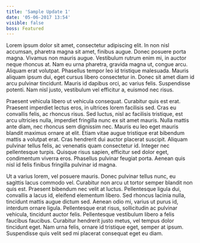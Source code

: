 ```yaml
---
title: 'Sample Update 1'
date: '05-06-2017 13:54'
visible: false
boss: Featured
---
```


Lorem ipsum dolor sit amet, consectetur adipiscing elit. In non nisl accumsan, pharetra magna sit amet, finibus augue. Donec posuere porta magna. Vivamus non mauris augue. Vestibulum rutrum enim mi, in auctor neque rhoncus at. Nam eu urna pharetra, gravida magna ut, congue arcu. Aliquam erat volutpat. Phasellus tempor leo id tristique malesuada. Mauris aliquam ipsum dui, eget cursus libero consectetur in. Donec sit amet diam id arcu pulvinar tincidunt. Mauris id dapibus orci, ac varius felis. Suspendisse potenti. Nam nisl justo, vestibulum vel efficitur a, euismod nec risus.

Praesent vehicula libero ut vehicula consequat. Curabitur quis est erat. Praesent imperdiet lectus eros, in ultrices lorem facilisis sed. Cras eu convallis felis, ac rhoncus risus. Sed luctus, nisl ac facilisis tristique, est arcu ultricies nulla, imperdiet fringilla nunc ex sit amet mauris. Nulla mattis ante diam, nec rhoncus sem dignissim nec. Mauris eu leo eget mauris blandit maximus ornare at elit. Etiam vitae augue tristique erat bibendum mattis a volutpat erat. Cras hendrerit dui auctor placerat suscipit. Aliquam pulvinar tellus felis, ac venenatis quam consectetur id. Integer nec pellentesque turpis. Quisque risus sapien, efficitur sed dolor eget, condimentum viverra eros. Phasellus pulvinar feugiat porta. Aenean quis nisl id felis finibus fringilla pulvinar id magna.

Ut a varius lorem, vel posuere mauris. Donec pulvinar tellus nunc, eu sagittis lacus commodo vel. Curabitur non arcu ut tortor semper blandit non quis est. Praesent bibendum nec velit at luctus. Pellentesque ligula dui, convallis a lacus id, eleifend elementum libero. Sed rhoncus lacinia nulla, tincidunt mattis augue dictum sed. Aenean odio mi, varius ut purus id, interdum ornare ligula. Pellentesque erat risus, sollicitudin ac pulvinar vehicula, tincidunt auctor felis. Pellentesque vestibulum libero a felis faucibus faucibus. Curabitur hendrerit justo metus, vel tempus dolor tincidunt eget. Nam urna felis, ornare id tristique eget, semper at ipsum. Suspendisse quis velit sed mi placerat consequat eget eu diam.